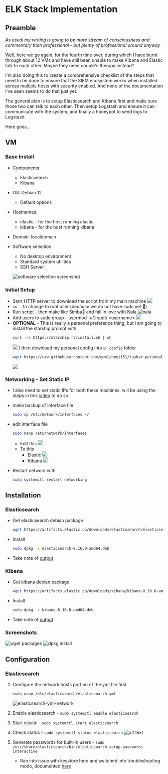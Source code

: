 # ELK Stack Implementation

## Preamble
*As usual my writing is going to be more stream of consciousness and commentary than professional - but plenty of professional around anyway*

Well, here we go again, for the fourth time over, during which I have burnt through about 12 VMs and have still been unable to make Kibana and Elastic talk to each other. Maybe they need couple's therapy instead? 

I'm also doing this to create a comprehensive checklist of the steps that need to be done to ensure that the SIEM ecosystem works when installed across multiple hosts with security enabled. And none of the documentation I've seen seems to do that just yet. 

The general plan is to setup Elasticsearch and Kibana first and make sure those two can talk to each other. Then setup Logstash and ensure it can communicate with the system, and finally a honeypot to send logs to Logstash.

Here goes...

## VM
### Base Install
- Components:
    - Elasticsearch
    - Kibana
- OS: Debian 12
    - Default options
- Hostnames:
    - elastic - for the host running elastic
    - kibana - for the host running kibana
- Domain: localdomain
- Software selection
    - No desktop environment
    - Standard system utilities
    - SSH Server

    ![software seleciton screenshot](/assets/software-selection.png)

### Initial Setup
- Start HTTP server to download the script from my main machine
![](/assets/transferinitialscript.png)
- `su -` to change to root user (because we do not have sudo yet 🥲)
- Run script - then make like Simba🦁 and fall in love with Nala
![nala](/assets/nala.png)
- Add users to sudo group - usermod -aG sudo <username\>
![](/assets/usermodag-users.png)
- **OPTIONAL** - This is really a personal preference thing, but i am going to install the starship prompt with 
    ```bash 
    curl -sS https://starship.rs/install.sh | sh
    ```
    ![](/assets/starship-install.png)
    I then download my personal config into a `.config` folder
    ```bash
    wget https://raw.githubusercontent.com/gwalchmei151/tushar-personal-configs/refs/heads/main/starship.toml
    ```
    ![](/assets/starship-tushar.png)

### Networking - Set Static IP
- I also need to set static IPs for both these machines, will be using the steps in this [video](https://youtu.be/O_wlpD9C4HI?si=YmYPKIspRvKuikw1) to do so

- make backup of interface file
    ```bash
    sudo cp /etc/network/interfaces ~/
    ```
- edit interface file
    ```bash
    sudo nano /etc/network/interfaces
    ```
    - Edit this
        ![](/assets/interfaces-file-original.png)
    - To this
        - Elastic
            ![](/assets/interfaces-elastic-edited.png)
        - Kibana
            ![](/assets/interfaces-kibana-edited.png)
-  Restart network with 
    ```bash
    sudo systemctl restart networking 
    ```

## Installation
### Elasticsearch
- Get elasticsearch debian package
    ```bash
    wget https://artifacts.elastic.co/downloads/elasticsearch/elasticsearch-8.16.0-amd64.deb
    ```
- Install
    ```bash
    sudo dpkg -i elasticsearch-8.16.0-amd64.deb
    ```
- Take note of [output](/information.md)

### Kibana
- Get kibana debian package
    ```bash
    wget https://artifacts.elastic.co/downloads/kibana/kibana-8.16.0-amd64.deb
    ```
- Install
    ```bash
    sudo dpkg -i kibana-8.16.0-amd64.deb
    ```
- Take note of [output](/information.md)
### Screenshots
![wget packages](/assets/wget-packages.png)
![dpkg install](/assets/dpkg-install.png)

## Configuration
### Elasticsearch
1. Configure the network hosts portion of the yml file first
    ```bash
    sudo nano /etc/elasticsearch/elasticsearch.yml
    ```
    ![elasticsearch-yml-network](/assets/elastic-yml-network.png)

2. Enable elasticsearch - `sudo systemctl enable elasticsearch`
3. Start elastic - `sudo systemctl start elasticsearch`
4. Check status - `sudo systemctl status elasticsearch`
![alt text](/assets/elastic-enable-start-status.png)
5. Generate passwords for built-in users - `sudo /usr/share/elasticsearch/bin/elasticsearch-setup-passwords interactive`
    - Ran into issue with keystore here and switched into troubleshooting mode, documented [here](./troubleshooting.md)
